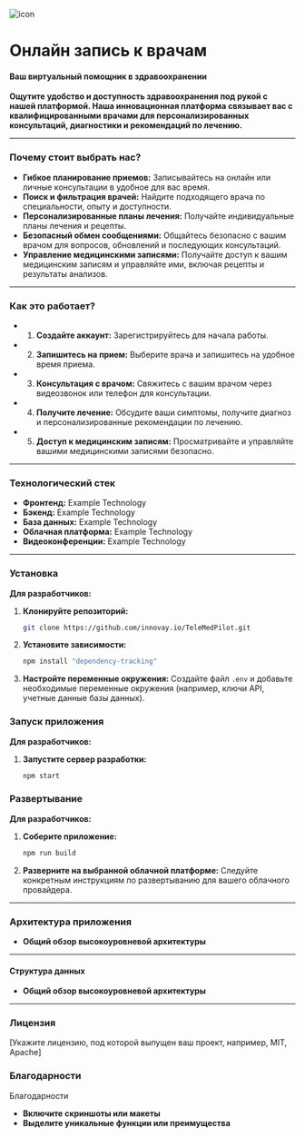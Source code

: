 ![icon](https://tele-med-pilot.vercel.app/assets/logo.png)


# **Онлайн запись к врачам**

#### **Ваш виртуальный помощник в здравоохранении**


**Ощутите удобство и доступность здравоохранения под рукой с нашей платформой. Наша инновационная платформа связывает вас с квалифицированными врачами для персонализированных консультаций, диагностики и рекомендаций по лечению.**

---

### Почему стоит выбрать нас?

* **Гибкое планирование приемов:**
Записывайтесь на онлайн или личные консультации в удобное для вас время.
* **Поиск и фильтрация врачей:**
Найдите подходящего врача по специальности, опыту и доступности.
* **Персонализированные планы лечения:**
Получайте индивидуальные планы лечения и рецепты.
* **Безопасный обмен сообщениями:**
Общайтесь безопасно с вашим врачом для вопросов, обновлений и последующих консультаций.
* **Управление медицинскими записями:**
Получайте доступ к вашим медицинским записям и управляйте ими, включая рецепты и результаты анализов.

---

### **Как это работает?**

* 1. **Создайте аккаунт:** Зарегистрируйтесь для начала работы.
* 2. **Запишитесь на прием:** Выберите врача и запишитесь на удобное время приема.
* 3. **Консультация с врачом:** Свяжитесь с вашим врачом через видеозвонок или телефон для консультации.
* 4. **Получите лечение:** Обсудите ваши симптомы, получите диагноз и персонализированные рекомендации по лечению.
* 5. **Доступ к медицинским записям:** Просматривайте и управляйте вашими медицинскими записями безопасно.

---

### **Технологический стек**

* **Фронтенд:** Example Technology
* **Бэкенд:** Example Technology
* **База данных:** Example Technology
* **Облачная платформа:** Example Technology
* **Видеоконференции:** Example Technology

---

### **Установка**

**Для разработчиков:**

1. **Клонируйте репозиторий:**
   ```bash
   git clone https://github.com/innovay.io/TeleMedPilot.git
   ```

2. **Установите зависимости:**
   ```bash
   npm install "dependency-tracking"
   ```

3. **Настройте переменные окружения:**
   Создайте файл `.env` и добавьте необходимые переменные окружения (например, ключи API, учетные данные базы данных).

### **Запуск приложения**

**Для разработчиков:**

1. **Запустите сервер разработки:**
   ```bash
   npm start
   ```

### **Развертывание**

**Для разработчиков:**

1. **Соберите приложение:**
   ```bash
   npm run build
   ```

2. **Разверните на выбранной облачной платформе:**
   Следуйте конкретным инструкциям по развертыванию для вашего облачного провайдера.

---


### Архитектура приложения
* **Общий обзор высокоуровневой архитектуры**
---

#### Структура данных
* **Общий обзор высокоуровневой архитектуры**
---

### **Лицензия**

[Укажите лицензию, под которой выпущен ваш проект, например, MIT, Apache]

### **Благодарности**
Благодарности


* **Включите скриншоты или макеты**
* **Выделите уникальные функции или преимущества**
